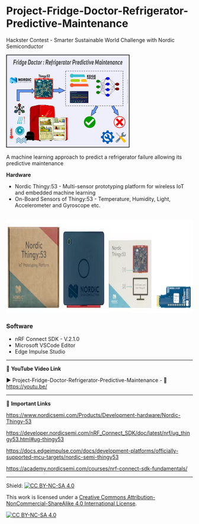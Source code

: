 # Project-Fridge-Doctor-Refrigerator-Predictive-Maintenance
Hackster Contest - Smarter Sustainable World Challenge with Nordic Semiconductor  
  
<img src="/Images/Smart-Sustainable-cover.png" height="250" >
  

A machine learning approach to predict a refrigerator failure allowing its predictive maintenance  


**Hardware**  
- Nordic Thingy:53 - Multi-sensor prototyping platform for wireless IoT and embedded machine learning  
- On-Board Sensors of Thingy:53 - Temperature, Humidity, Light, Accelerometer and Gyroscope etc.  
</br>

<img src="/Images/nordic_thingy53.png" height="250" >  

### Software  
- nRF Connect SDK - V.2.1.0  
- Microsoft VSCode Editor
- Edge Impulse Studio  


------------------------------------------------------------------------------------------------------

📕 **YouTube Video Link**  

▶️ Project-Fridge-Doctor-Refrigerator-Predictive-Maintenance - 🔗 https://youtu.be/  

-------------------------------------------------------------------------------------------------------
📒 **Important Links**  
 
https://www.nordicsemi.com/Products/Development-hardware/Nordic-Thingy-53  

https://developer.nordicsemi.com/nRF_Connect_SDK/doc/latest/nrf/ug_thingy53.html#ug-thingy53  

https://docs.edgeimpulse.com/docs/development-platforms/officially-supported-mcu-targets/nordic-semi-thingy53  

https://academy.nordicsemi.com/courses/nrf-connect-sdk-fundamentals/  

------------------------------------------------------------------------------------------  

Shield: [![CC BY-NC-SA 4.0][cc-by-nc-sa-shield]][cc-by-nc-sa]

This work is licensed under a
[Creative Commons Attribution-NonCommercial-ShareAlike 4.0 International License][cc-by-nc-sa].

[![CC BY-NC-SA 4.0][cc-by-nc-sa-image]][cc-by-nc-sa]

[cc-by-nc-sa]: http://creativecommons.org/licenses/by-nc-sa/4.0/
[cc-by-nc-sa-image]: https://licensebuttons.net/l/by-nc-sa/4.0/88x31.png
[cc-by-nc-sa-shield]: https://img.shields.io/badge/License-CC%20BY--NC--SA%204.0-lightgrey.svg

